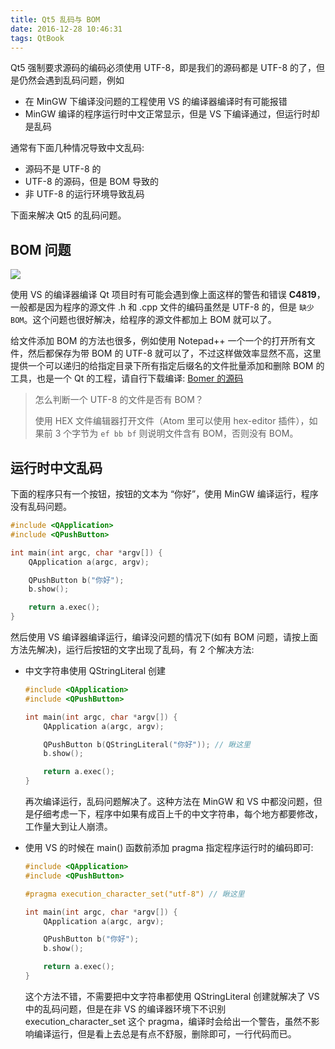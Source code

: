 ```yaml
---
title: Qt5 乱码与 BOM
date: 2016-12-28 10:46:31
tags: QtBook
---
```


Qt5 强制要求源码的编码必须使用 UTF-8，即是我们的源码都是 UTF-8 的了，但是仍然会遇到乱码问题，例如

* 在 MinGW 下编译没问题的工程使用 VS 的编译器编译时有可能报错
* MinGW 编译的程序运行时中文正常显示，但是 VS 下编译通过，但运行时却是乱码

通常有下面几种情况导致中文乱码:

* 源码不是 UTF-8 的
* UTF-8 的源码，但是 BOM 导致的
* 非 UTF-8 的运行环境导致乱码

下面来解决 Qt5 的乱码问题。<!--more-->

## BOM 问题

![](/img/qt/BOM.png)

使用 VS 的编译器编译 Qt 项目时有可能会遇到像上面这样的警告和错误 **C4819**，一般都是因为程序的源文件 .h 和 .cpp 文件的编码虽然是 UTF-8 的，但是 `缺少 BOM`。这个问题也很好解决，给程序的源文件都加上 BOM 就可以了。

给文件添加 BOM 的方法也很多，例如使用 Notepad++ 一个一个的打开所有文件，然后都保存为带 BOM 的 UTF-8 就可以了，不过这样做效率显然不高，这里提供一个可以递归的给指定目录下所有指定后缀名的文件批量添加和删除 BOM 的工具，也是一个 Qt 的工程，请自行下载编译: [Bomer 的源码](/download/Bomer.7z)

> 怎么判断一个 UTF-8 的文件是否有 BOM？
>
> 使用 HEX 文件编辑器打开文件（Atom 里可以使用 hex-editor 插件），如果前 3 个字节为 `ef bb bf` 则说明文件含有 BOM，否则没有 BOM。

## 运行时中文乱码

下面的程序只有一个按钮，按钮的文本为 “你好”，使用 MinGW 编译运行，程序没有乱码问题。

```cpp
#include <QApplication>
#include <QPushButton>

int main(int argc, char *argv[]) {
    QApplication a(argc, argv);

    QPushButton b("你好");
    b.show();

    return a.exec();
}
```

然后使用 VS 编译器编译运行，编译没问题的情况下(如有 BOM 问题，请按上面方法先解决)，运行后按钮的文字出现了乱码，有 2 个解决方法:

* 中文字符串使用 QStringLiteral 创建

  ```cpp
  #include <QApplication>
  #include <QPushButton>

  int main(int argc, char *argv[]) {
      QApplication a(argc, argv);

      QPushButton b(QStringLiteral("你好")); // 瞅这里
      b.show();

      return a.exec();
  }
  ```

  再次编译运行，乱码问题解决了。这种方法在 MinGW 和 VS 中都没问题，但是仔细考虑一下，程序中如果有成百上千的中文字符串，每个地方都要修改，工作量大到让人崩溃。

* 使用 VS 的时候在 main() 函数前添加 pragma 指定程序运行时的编码即可: 

  ```cpp
  #include <QApplication>
  #include <QPushButton>

  #pragma execution_character_set("utf-8") // 瞅这里

  int main(int argc, char *argv[]) {
      QApplication a(argc, argv);

      QPushButton b("你好");
      b.show();

      return a.exec();
  }
  ```

  这个方法不错，不需要把中文字符串都使用 QStringLiteral 创建就解决了 VS 中的乱码问题，但是在非 VS 的编译器环境下不识别 execution_character_set 这个 pragma，编译时会给出一个警告，虽然不影响编译运行，但是看上去总是有点不舒服，删除即可，一行代码而已。